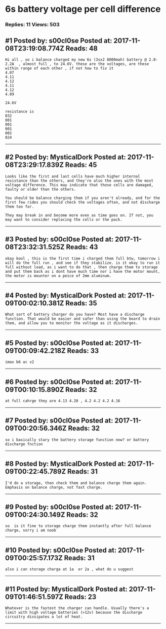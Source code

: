# 6s battery voltage per cell difference

### Replies: 11 Views: 503

## \#1 Posted by: s00cl0se Posted at: 2017-11-08T23:19:08.774Z Reads: 48

```
Hi all , so i balance charged my new 6s (3sx2 8000mah) battery @ 2.0-2.2A  , almost full , to 24.6V. these are the voltages, are these within range of each other , if not how to fix it
4.07
4.11
4.12
4.11
4.12
4.09

24.6V

resistance is
032
001
001
001
002
024
```

---
## \#2 Posted by: MysticalDork Posted at: 2017-11-08T23:29:17.839Z Reads: 45

```
Looks like the first and last cells have much higher internal resistance than the others, and they're also the ones with the most voltage difference. This may indicate that those cells are damaged, faulty or older than the others. 

You should be balance charging them if you aren't already, and for the first few rides you should check the voltages often, and not discharge them too far. 

They may break in and become more even as time goes on. If not, you may want to consider replacing the cells or the pack.
```

---
## \#3 Posted by: s00cl0se Posted at: 2017-11-08T23:32:31.525Z Reads: 43

```
okay kool , this is the first time i charged them full btw, tomorrow i will do the full run , and see if they stabilize. is it okay to run it full without load, as i want to do that , then charge them to storage and put them back as i dont have much time nor i have the motor mount, the motor is mounter on a peice of 2mm aluminum.
```

---
## \#4 Posted by: MysticalDork Posted at: 2017-11-09T00:02:10.381Z Reads: 35

```
What sort of battery charger do you have? Most have a discharge function. That would be easier and safer than using the board to drain them, and allow you to monitor the voltage as it discharges.
```

---
## \#5 Posted by: s00cl0se Posted at: 2017-11-09T00:09:42.218Z Reads: 33

```
imax b6 ac v2
```

---
## \#6 Posted by: s00cl0se Posted at: 2017-11-09T00:10:15.890Z Reads: 32

```
at full cahrge they are 4.13 4.20 , 4.2 4.2 4.2 4.16
```

---
## \#7 Posted by: s00cl0se Posted at: 2017-11-09T00:20:56.346Z Reads: 32

```
so i basically stary the battery storage function now? or battery discharge fnction
```

---
## \#8 Posted by: MysticalDork Posted at: 2017-11-09T00:22:45.789Z Reads: 31

```
I'd do a storage, then check them and balance charge them again. Emphasis on balance charge, not fast charge.
```

---
## \#9 Posted by: s00cl0se Posted at: 2017-11-09T00:24:30.149Z Reads: 32

```
so  is it fine to storage charge them instantly after full balance charge, sorry i am noob
```

---
## \#10 Posted by: s00cl0se Posted at: 2017-11-09T00:25:57.173Z Reads: 31

```
also i can storage charga at 1a  or 2a , what do u suggest
```

---
## \#11 Posted by: MysticalDork Posted at: 2017-11-09T01:46:51.597Z Reads: 23

```
Whatever is the fastest the charger can handle. Usually there's a limit with high voltage batteries (>12v) because the discharge circuitry dissipates a lot of heat.
```

---
